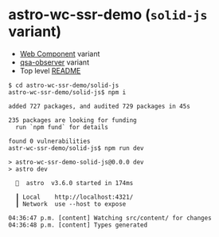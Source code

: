 # astro-wc-ssr-demo (`solid-js` variant)
- [Web Component](../wc/README.md) variant
- [qsa-observer](../qsa-observer/README.md) variant
- Top level [README](../README.md)

```shell
$ cd astro-wc-ssr-demo/solid-js
astro-wc-ssr-demo/solid-js$ npm i

added 727 packages, and audited 729 packages in 45s

235 packages are looking for funding
  run `npm fund` for details

found 0 vulnerabilities
astr-wc-ssr-demo/solid-js$ npm run dev

> astro-wc-ssr-demo-solid-js@0.0.0 dev
> astro dev

  🚀  astro  v3.6.0 started in 174ms
  
  ┃ Local    http://localhost:4321/
  ┃ Network  use --host to expose
  
04:36:47 p.m. [content] Watching src/content/ for changes
04:36:48 p.m. [content] Types generated
```
